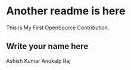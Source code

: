# Another readme is here

This is My First OpenSource Contribution.

## Write your name here

Ashish Kumar
Anukalp Raj
